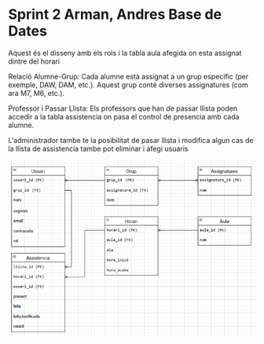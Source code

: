 # Sprint 2 Arman, Andres Base de Dates

<p>
Aquest és el disseny amb els rols i la tabla aula afegida on esta assignat dintre del horari

Relació Alumne-Grup:
Cada alumne està assignat a un grup específic (per exemple, DAW, DAM, etc.). Aquest grup conté diverses assignatures (com ara M7, M6, etc.).

Professor i Passar Llista:
Els professors que han de passar llista poden accedir a la tabla assistencia on pasa el control de presencia amb cada alumne.

L'administrador tambe te la posibilitat de pasar llista i modifica algun cas de la llista de assistencia tambe pot eliminar i afegi usuaris

<p>

![alt text](image.png)
